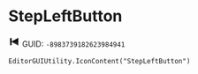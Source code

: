 # StepLeftButton
![](/img/StepLeftButton.png)
GUID: `-8983739182623984941`
```
EditorGUIUtility.IconContent("StepLeftButton")
```
